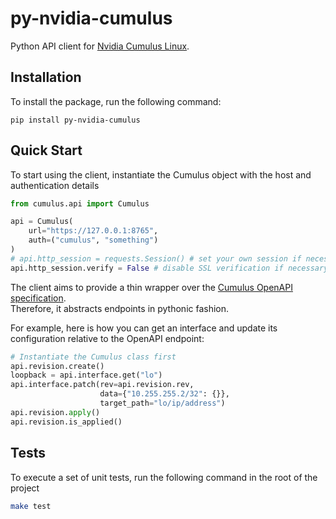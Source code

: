 # py-nvidia-cumulus
Python API client for [Nvidia Cumulus Linux](https://docs.nvidia.com/networking-ethernet-software/cumulus-linux-53/pdf/).

## Installation

To install the package, run the following command:
```
pip install py-nvidia-cumulus
```

## Quick Start

To start using the client, instantiate the Cumulus object with the host and authentication details
```python
from cumulus.api import Cumulus

api = Cumulus(
    url="https://127.0.0.1:8765",
    auth=("cumulus", "something")
)
# api.http_session = requests.Session() # set your own session if necessary
api.http_session.verify = False # disable SSL verification if necessary
```

The client aims to provide a thin wrapper over the [Cumulus OpenAPI specification](https://docs.nvidia.com/networking-ethernet-software/cumulus-linux-53/api/index.html).<br>
Therefore, it abstracts endpoints in pythonic fashion.

For example, here is how you can get an interface and update its configuration relative to the OpenAPI endpoint:
```python
# Instantiate the Cumulus class first
api.revision.create()
loopback = api.interface.get("lo")
api.interface.patch(rev=api.revision.rev,
                    data={"10.255.255.2/32": {}},
                    target_path="lo/ip/address")
api.revision.apply()
api.revision.is_applied()
```

## Tests
To execute a set of unit tests, run the following command in the root of the project
```bash
make test
```
